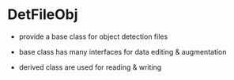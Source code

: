 # DetFileObj

* provide a base class for object detection files

* base class has many interfaces for data editing & augmentation

* derived class are used for reading & writing
